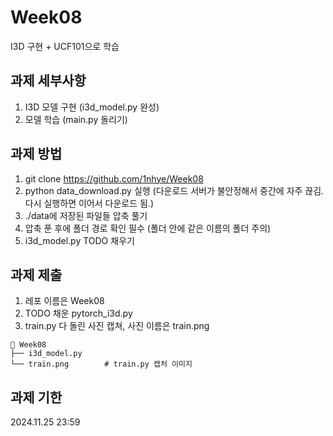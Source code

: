 # Week08
I3D 구현 + UCF101으로 학습

## 과제 세부사항
1. I3D 모델 구현 (i3d_model.py 완성)
2. 모델 학습 (main.py 돌리기)

## 과제 방법
1. git clone https://github.com/1nhye/Week08
2. python data_download.py 실행 (다운로드 서버가 불안정해서 중간에 자주 끊김. 다시 실행하면 이어서 다운로드 됨.)
3. ./data에 저장된 파일들 압축 풀기
4. 압축 푼 후에 폴더 경로 확인 필수 (폴더 안에 같은 이름의 폴더 주의)
5. i3d_model.py TODO 채우기

## 과제 제출
1. 레포 이름은 Week08
2. TODO 채운 pytorch_i3d.py
3. train.py 다 돌린 사진 캡쳐, 사진 이름은 train.png
```
📂 Week08
├── i3d_model.py
└── train.png        # train.py 캡처 이미지
```
## 과제 기한
2024.11.25 23:59
